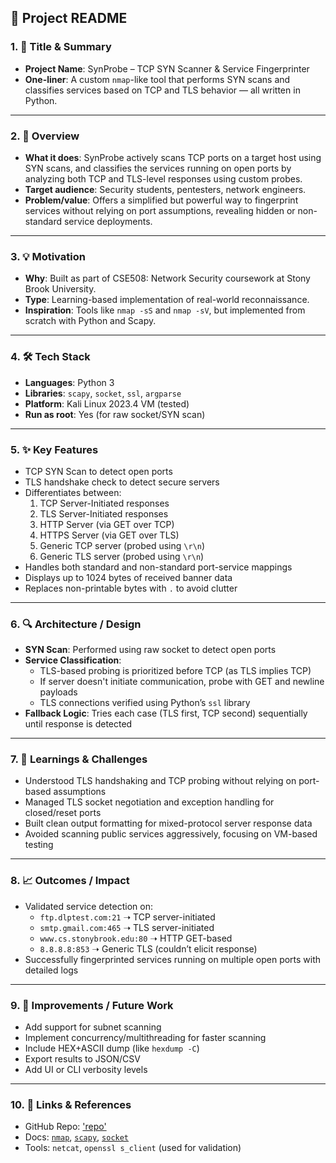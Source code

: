 ## 🧩 Project README

### 1. 🔖 **Title & Summary**
- **Project Name**: SynProbe – TCP SYN Scanner & Service Fingerprinter
- **One-liner**: A custom `nmap`-like tool that performs SYN scans and classifies services based on TCP and TLS behavior — all written in Python.

---

### 2. 🚀 **Overview**
- **What it does**: SynProbe actively scans TCP ports on a target host using SYN scans, and classifies the services running on open ports by analyzing both TCP and TLS-level responses using custom probes.
- **Target audience**: Security students, pentesters, network engineers.
- **Problem/value**: Offers a simplified but powerful way to fingerprint services without relying on port assumptions, revealing hidden or non-standard service deployments.

---

### 3. 💡 **Motivation**
- **Why**: Built as part of CSE508: Network Security coursework at Stony Brook University.
- **Type**: Learning-based implementation of real-world reconnaissance.
- **Inspiration**: Tools like `nmap -sS` and `nmap -sV`, but implemented from scratch with Python and Scapy.

---

### 4. 🛠️ **Tech Stack**
- **Languages**: Python 3
- **Libraries**: `scapy`, `socket`, `ssl`, `argparse`
- **Platform**: Kali Linux 2023.4 VM (tested)
- **Run as root**: Yes (for raw socket/SYN scan)

---

### 5. ✨ **Key Features**
- TCP SYN Scan to detect open ports
- TLS handshake check to detect secure servers
- Differentiates between:
  1. TCP Server-Initiated responses
  2. TLS Server-Initiated responses
  3. HTTP Server (via GET over TCP)
  4. HTTPS Server (via GET over TLS)
  5. Generic TCP server (probed using `\r\n`)
  6. Generic TLS server (probed using `\r\n`)
- Handles both standard and non-standard port-service mappings
- Displays up to 1024 bytes of received banner data
- Replaces non-printable bytes with `.` to avoid clutter

---

### 6. 🔍 **Architecture / Design**
- **SYN Scan**: Performed using raw socket to detect open ports
- **Service Classification**:
  - TLS-based probing is prioritized before TCP (as TLS implies TCP)
  - If server doesn't initiate communication, probe with GET and newline payloads
  - TLS connections verified using Python’s `ssl` library
- **Fallback Logic**: Tries each case (TLS first, TCP second) sequentially until response is detected

---

### 7. 🧠 **Learnings & Challenges**
- Understood TLS handshaking and TCP probing without relying on port-based assumptions
- Managed TLS socket negotiation and exception handling for closed/reset ports
- Built clean output formatting for mixed-protocol server response data
- Avoided scanning public services aggressively, focusing on VM-based testing

---

### 8. 📈 **Outcomes / Impact**
- Validated service detection on:
  - `ftp.dlptest.com:21` ➝ TCP server-initiated
  - `smtp.gmail.com:465` ➝ TLS server-initiated
  - `www.cs.stonybrook.edu:80` ➝ HTTP GET-based
  - `8.8.8.8:853` ➝ Generic TLS (couldn’t elicit response)
- Successfully fingerprinted services running on multiple open ports with detailed logs

---

### 9. 🚧 **Improvements / Future Work**
- Add support for subnet scanning
- Implement concurrency/multithreading for faster scanning
- Include HEX+ASCII dump (like `hexdump -C`)
- Export results to JSON/CSV
- Add UI or CLI verbosity levels

---

### 10. 🔗 **Links & References**
- GitHub Repo: ['repo'](https://github.com/anishphilip012git/security/tree/main/synprobe_basedon_nmap)
- Docs: [`nmap`](https://nmap.org/), [`scapy`](https://scapy.readthedocs.io/en/latest/), [`socket`](https://docs.python.org/3/library/socket.html)
- Tools: `netcat`, `openssl s_client` (used for validation)

